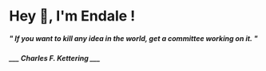 <h1 title="head"> Hey 👋, I'm Endale !</h1>

**<h5><i>" If you want to kill any idea in the world, get a committee working on it. "</i></h5>**

*<b>___ Charles F. Kettering ___</b>*
